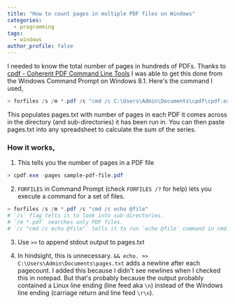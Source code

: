 ```yaml
---
title: "How to count pages in multiple PDF files on Windows"
categories:
  - programming
tags:
  - windows
author_profile: false
---
```


I needed to know the total number of pages in hundreds of PDFs. Thanks to [cpdf - Coherent PDF Command Line Tools](http://community.coherentpdf.com/) I was able to get this done from the Windows Command Prompt on Windows 8.1. Here's the command I used,

```powershell
> forfiles /s /m *.pdf /c "cmd /c C:\Users\Admin\Documents\cpdf\cpdf.exe -pages @path >> C:\Users\Admin\Documents\pages.txt && echo. >> C:\Users\Admin\Documents\pages.txt"
```

This populates pages.txt with number of pages in each PDF it comes across in the directory (and sub-directories) it has been run in. You can then paste pages.txt into any spreadsheet to calculate the sum of the series. 

### How it works,

1. This tells you the number of pages in a PDF file
```powershell
> cpdf.exe -pages sample-pdf-file.pdf
```

2. `FORFILES` in Command Prompt (check `FORFILES /?` for help) lets you execute a command for a set of files. 
```powershell
> forfiles /s /m *.pdf /c "cmd /c echo @file"
# `/s` flag tells it to look into sub-directories.
# `/m *.pdf` searches only PDF files.   
# `/c "cmd /c echo @file"` tells it to run `echo @file` command in cmd.   
```

3. Use `>>` to append stdout output to pages.txt

4. In hindsight, this is unnecessary. `&& echo. >> C:\Users\Admin\Documents\pages.txt` adds a newline after each pagecount. I added this because I didn't see newlines when I checked this in notepad. But that's probably because the output probably contained a Linux line ending (line feed aka `\n`) instead of the Windows line ending (carriage return and line feed `\r\n`).
